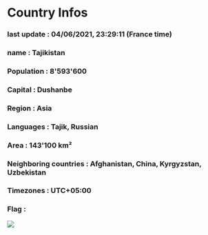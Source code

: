 # Country  Infos
### last update : 04/06/2021, 23:29:11 (France time)

### name : Tajikistan
### Population : 8'593'600
### Capital : Dushanbe
### Region : Asia
### Languages : Tajik, Russian
### Area : 143'100 km²
### Neighboring countries : Afghanistan, China, Kyrgyzstan, Uzbekistan
### Timezones : UTC+05:00

### Flag :
![](https://restcountries.eu/data/tjk.svg)